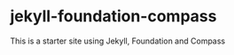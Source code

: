 jekyll-foundation-compass
=========================

This is a starter site using Jekyll, Foundation and Compass
